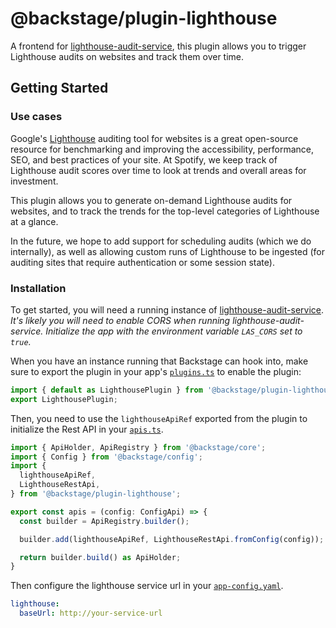 # @backstage/plugin-lighthouse

A frontend for [lighthouse-audit-service](https://github.com/spotify/lighthouse-audit-service), this plugin allows you to trigger Lighthouse audits on websites and track them over time.

## Getting Started

### Use cases

Google's [Lighthouse](https://developers.google.com/web/tools/lighthouse) auditing tool for websites
is a great open-source resource for benchmarking and improving the accessibility, performance, SEO, and best practices of your site.
At Spotify, we keep track of Lighthouse audit scores over time to look at trends and overall areas for investment.

This plugin allows you to generate on-demand Lighthouse audits for websites, and to track the trends for the
top-level categories of Lighthouse at a glance.

In the future, we hope to add support for scheduling audits (which we do internally), as well as allowing
custom runs of Lighthouse to be ingested (for auditing sites that require authentication or some session state).

### Installation

To get started, you will need a running instance of [lighthouse-audit-service](https://github.com/spotify/lighthouse-audit-service).
_It's likely you will need to enable CORS when running lighthouse-audit-service. Initialize the app
with the environment variable `LAS_CORS` set to `true`._

When you have an instance running that Backstage can hook into, make sure to export the plugin in
your app's [`plugins.ts`](https://github.com/spotify/backstage/blob/master/packages/app/src/plugins.ts)
to enable the plugin:

```js
import { default as LighthousePlugin } from '@backstage/plugin-lighthouse';
export LighthousePlugin;
```

Then, you need to use the `lighthouseApiRef` exported from the plugin to initialize the Rest API in
your [`apis.ts`](https://github.com/spotify/backstage/blob/master/packages/app/src/apis.ts).

```js
import { ApiHolder, ApiRegistry } from '@backstage/core';
import { Config } from '@backstage/config';
import {
  lighthouseApiRef,
  LighthouseRestApi,
} from '@backstage/plugin-lighthouse';

export const apis = (config: ConfigApi) => {
  const builder = ApiRegistry.builder();

  builder.add(lighthouseApiRef, LighthouseRestApi.fromConfig(config));

  return builder.build() as ApiHolder;
}
```

Then configure the lighthouse service url in your [`app-config.yaml`](https://github.com/spotify/backstage/blob/master/app-config.yaml).

```yaml
lighthouse:
  baseUrl: http://your-service-url
```
